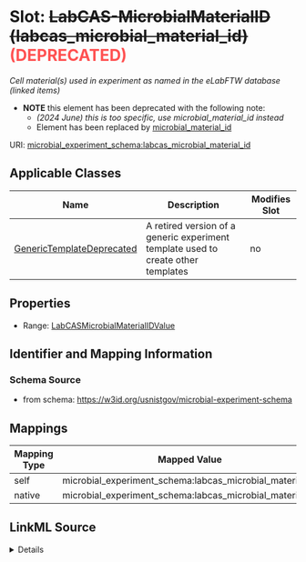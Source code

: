 

# Slot: ~~LabCAS-MicrobialMaterialID (labcas_microbial_material_id)~~<span style="color: #ff5252;"><strong> (DEPRECATED) </strong></span>




_Cell material(s) used in experiment as named in the eLabFTW database (linked items)_






* __NOTE__ this element has been deprecated with the following note:
    * *(2024 June) this is too specific, use microbial_material_id instead*
    * Element has been replaced by [microbial_material_id](microbial_material_id.md)


URI: [microbial_experiment_schema:labcas_microbial_material_id](https://w3id.org/usnistgov/microbial-experiment-schema/labcas_microbial_material_id)



<!-- no inheritance hierarchy -->





## Applicable Classes

| Name | Description | Modifies Slot |
| --- | --- | --- |
| [GenericTemplateDeprecated](GenericTemplateDeprecated.md) | A retired version of a generic experiment template used to create other templates |  no  |







## Properties

* Range: [LabCASMicrobialMaterialIDValue](LabCASMicrobialMaterialIDValue.md)





## Identifier and Mapping Information







### Schema Source


* from schema: https://w3id.org/usnistgov/microbial-experiment-schema




## Mappings

| Mapping Type | Mapped Value |
| ---  | ---  |
| self | microbial_experiment_schema:labcas_microbial_material_id |
| native | microbial_experiment_schema:labcas_microbial_material_id |




## LinkML Source

<details>
```yaml
name: labcas_microbial_material_id
description: Cell material(s) used in experiment as named in the eLabFTW database
  (linked items)
title: LabCAS-MicrobialMaterialID
deprecated: (2024 June) this is too specific, use microbial_material_id instead
from_schema: https://w3id.org/usnistgov/microbial-experiment-schema
deprecated_element_has_exact_replacement: microbial_material_id
rank: 1000
alias: labcas_microbial_material_id
domain_of:
- GenericTemplateDeprecated
range: LabCASMicrobialMaterialIDValue
required: false

```
</details>